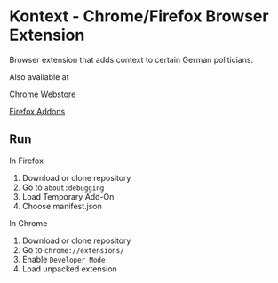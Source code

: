 # Kontext - Chrome/Firefox Browser Extension

Browser extension that adds context to certain German politicians.

Also available at

[Chrome Webstore](https://chrome.google.com/webstore/detail/kontext/mfphpdgjngbopfjgbpkeablkjhlohmkb?hl=de)

[Firefox Addons](https://addons.mozilla.org/de/firefox/addon/kontext/)

## Run

In Firefox

1. Download or clone repository
1. Go to `about:debugging`
1. Load Temporary Add-On
1. Choose manifest.json

In Chrome

1. Download or clone repository
1. Go to `chrome://extensions/`
1. Enable `Developer Mode`
1. Load unpacked extension
